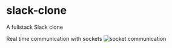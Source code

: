 # slack-clone
A fullstack Slack clone






Real time communication with sockets
![socket communication](https://github.com/maturc/slack-clone/blob/master/preview/socket-communication.gif "socket communication")
